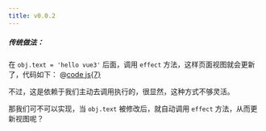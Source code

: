 ```yaml
---
title: v0.0.2
---
```


##### 传统做法：

在 `obj.text = 'hello vue3'` 后面，调用 `effect` 方法，这样页面视图就会更新了，代码如下：
@[code js{7}](@src/vue3/v-0.0.2/v0.1.1/index.js)

<Demo :content="['hello world!', 'hello vue3']"></Demo>

不过，这是依赖于我们主动去调用执行的，很显然，这种方式不够灵活。

那我们可不可以实现，当 `obj.text` 被修改后，就自动调用 `effect` 方法，从而更新视图呢？
